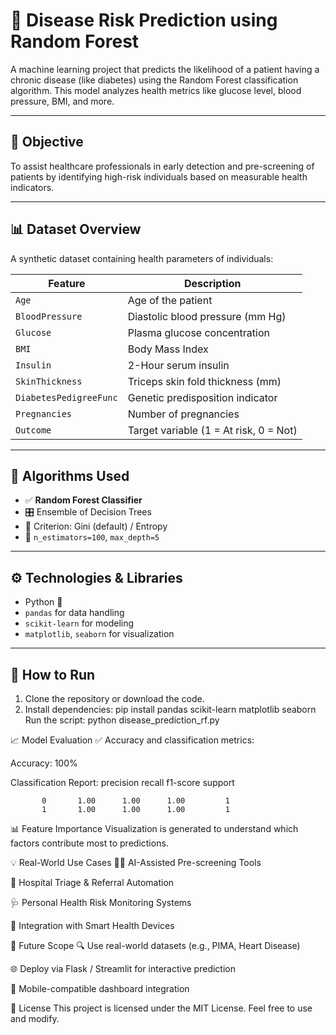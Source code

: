 # 🏥 Disease Risk Prediction using Random Forest

A machine learning project that predicts the likelihood of a patient having a chronic disease (like diabetes) using the Random Forest classification algorithm. This model analyzes health metrics like glucose level, blood pressure, BMI, and more.

---

## 🎯 Objective

To assist healthcare professionals in early detection and pre-screening of patients by identifying high-risk individuals based on measurable health indicators.

---

## 📊 Dataset Overview

A synthetic dataset containing health parameters of individuals:

| Feature                 | Description                              |
|-------------------------|------------------------------------------|
| `Age`                  | Age of the patient                       |
| `BloodPressure`        | Diastolic blood pressure (mm Hg)         |
| `Glucose`              | Plasma glucose concentration             |
| `BMI`                  | Body Mass Index                          |
| `Insulin`              | 2-Hour serum insulin                     |
| `SkinThickness`        | Triceps skin fold thickness (mm)         |
| `DiabetesPedigreeFunc` | Genetic predisposition indicator         |
| `Pregnancies`          | Number of pregnancies                    |
| `Outcome`              | Target variable (1 = At risk, 0 = Not)   |

---

## 🧠 Algorithms Used

- ✅ **Random Forest Classifier**
- 🎛️ Ensemble of Decision Trees
- 🧮 Criterion: Gini (default) / Entropy
- 🌳 `n_estimators=100`, `max_depth=5`

---

## ⚙️ Technologies & Libraries

- Python 🐍
- `pandas` for data handling
- `scikit-learn` for modeling
- `matplotlib`, `seaborn` for visualization

---

## 🚀 How to Run

1. Clone the repository or download the code.
2. Install dependencies:
pip install pandas scikit-learn matplotlib seaborn
Run the script:
python disease_prediction_rf.py

📈 Model Evaluation
✅ Accuracy and classification metrics:

Accuracy: 100%

Classification Report:
              precision    recall  f1-score   support

           0       1.00      1.00      1.00         1
           1       1.00      1.00      1.00         1
📊 Feature Importance Visualization is generated to understand which factors contribute most to predictions.

💡 Real-World Use Cases
👩‍⚕️ AI-Assisted Pre-screening Tools

🏥 Hospital Triage & Referral Automation

🩺 Personal Health Risk Monitoring Systems

🧬 Integration with Smart Health Devices

📌 Future Scope
🔍 Use real-world datasets (e.g., PIMA, Heart Disease)

🌐 Deploy via Flask / Streamlit for interactive prediction

📱 Mobile-compatible dashboard integration

📄 License
This project is licensed under the MIT License. Feel free to use and modify.
